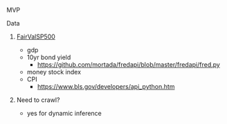 
MVP

Data
1. [FairValSP500](https://seekingalpha.com/article/4395421-modeling-fair-value-of-s-and-p-500)
    - gdp
    - 10yr bond yield 
      - https://github.com/mortada/fredapi/blob/master/fredapi/fred.py
    - money stock index
    - CPI
      - https://www.bls.gov/developers/api_python.htm
    
2. Need to crawl?
    - yes for dynamic inference